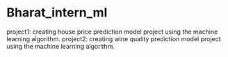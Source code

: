 # Bharat_intern_ml
project1: creating house price prediction model project using the machine learning algorithm.
project2: creating wine quality prediction model project using the machine learning algorithm.
